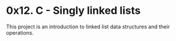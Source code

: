 # 0x12. C - Singly linked lists

This project is an introduction to linked list data structures and their operations.
